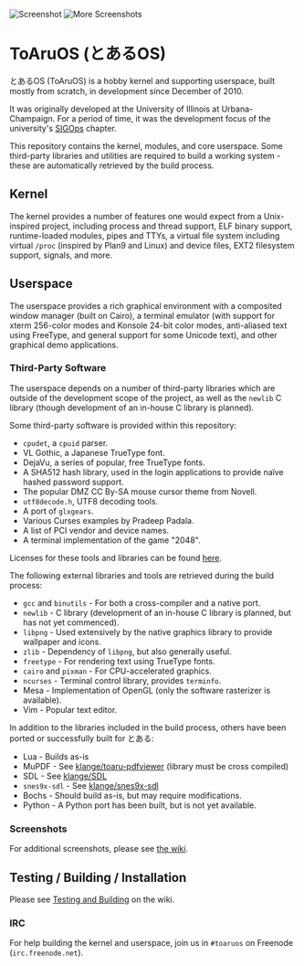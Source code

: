 ![Screenshot](http://i.imgur.com/kGfILDP.png)
![More Screenshots](http://i.imgur.com/y7LiF2m.png)

# ToAruOS (とあるOS) #

とあるOS (ToAruOS) is a hobby kernel and supporting userspace, built mostly from scratch, in development since December of 2010.

It was originally developed at the University of Illinois at Urbana-Champaign. For a period of time, it was the development focus of the university's [SIGOps](http://www.acm.uiuc.edu/sigops/) chapter.

This repository contains the kernel, modules, and core userspace. Some third-party libraries and utilities are required to build a working system - these are automatically retrieved by the build process.

## Kernel ##

The kernel provides a number of features one would expect from a Unix-inspired project, including process and thread support, ELF binary support, runtime-loaded modules, pipes and TTYs, a virtual file system including virtual `/proc` (inspired by Plan9 and Linux) and device files, EXT2 filesystem support, signals, and more.

## Userspace ##

The userspace provides a rich graphical environment with a composited window manager (built on Cairo), a terminal emulator (with support for xterm 256-color modes and Konsole 24-bit color modes, anti-aliased text using FreeType, and general support for some Unicode text), and other graphical demo applications.

### Third-Party Software ###

The userspace depends on a number of third-party libraries which are outside of the development scope of the project, as well as the `newlib` C library (though development of an in-house C library is planned).

Some third-party software is provided within this repository:

* `cpudet`, a `cpuid` parser.
* VL Gothic, a Japanese TrueType font.
* DejaVu, a series of popular, free TrueType fonts.
* A SHA512 hash library, used in the login applications to provide naïve hashed password support.
* The popular DMZ CC By-SA mouse cursor theme from Novell.
* `utf8decode.h`, UTF8 decoding tools.
* A port of `glxgears`.
* Various Curses examples by Pradeep Padala.
* A list of PCI vendor and device names.
* A terminal implementation of the game "2048".

Licenses for these tools and libraries can be found [here](LICENSE.md).

The following external libraries and tools are retrieved during the build process:

* `gcc` and `binutils` - For both a cross-compiler and a native port.
* `newlib` - C library (development of an in-house C library is planned, but has not yet commenced).
* `libpng` - Used extensively by the native graphics library to provide wallpaper and icons.
* `zlib` - Dependency of `libpng`, but also generally useful.
* `freetype` - For rendering text using TrueType fonts.
* `cairo` and `pixman` - For CPU-accelerated graphics.
* `ncurses` - Terminal control library, provides `terminfo`.
* Mesa - Implementation of OpenGL (only the software rasterizer is available).
* Vim - Popular text editor.

In addition to the libraries included in the build process, others have been ported or successfully built for とある:

* Lua - Builds as-is
* MuPDF - See [klange/toaru-pdfviewer](https://github.com/klange/toaru-pdfviewer) (library must be cross compiled)
* SDL - See [klange/SDL](https://github.com/klange/SDL)
* `snes9x-sdl` - See [klange/snes9x-sdl](https://github.com/klange/snes9x-sdl)
* Bochs - Should build as-is, but may require modifications.
* Python - A Python port has been built, but is not yet available.

### Screenshots ###

For additional screenshots, please see [the wiki](https://github.com/klange/toaruos/wiki/Screenshots).

## Testing / Building / Installation ##

Please see [Testing and Building](https://github.com/klange/toaruos/wiki/Testing-and-Building) on the wiki.

### IRC ###

For help building the kernel and userspace, join us in `#toaruos` on Freenode (`irc.freenode.net`).


